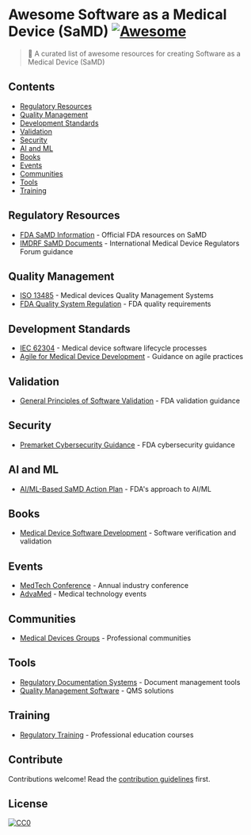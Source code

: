 
# Awesome Software as a Medical Device (SaMD) [![Awesome](https://awesome.re/badge.svg)](https://awesome.re)

> 🩻 A curated list of awesome resources for creating Software as a Medical Device (SaMD)

## Contents

- [Regulatory Resources](#regulatory-resources)
- [Quality Management](#quality-management)
- [Development Standards](#development-standards)
- [Validation](#validation)
- [Security](#security)
- [AI and ML](#ai-and-ml)
- [Books](#books)
- [Events](#events)
- [Communities](#communities)
- [Tools](#tools)
- [Training](#training)

## Regulatory Resources

- [FDA SaMD Information](https://www.fda.gov/medical-devices/digital-health-center-excellence/software-medical-device-samd) - Official FDA resources on SaMD
- [IMDRF SaMD Documents](http://www.imdrf.org/workitems/wi-samd.asp) - International Medical Device Regulators Forum guidance

## Quality Management

- [ISO 13485](https://www.iso.org/standard/59752.html) - Medical devices Quality Management Systems
- [FDA Quality System Regulation](https://www.fda.gov/medical-devices/postmarket-requirements-devices/quality-system-qs-regulationmedical-device-good-manufacturing-practices) - FDA quality requirements

## Development Standards

- [IEC 62304](https://www.iso.org/standard/38421.html) - Medical device software lifecycle processes
- [Agile for Medical Device Development](https://www.aami.org/standards/aami-standards-activities/technical-information-reports) - Guidance on agile practices

## Validation

- [General Principles of Software Validation](https://www.fda.gov/regulatory-information/search-fda-guidance-documents/general-principles-software-validation) - FDA validation guidance

## Security

- [Premarket Cybersecurity Guidance](https://www.fda.gov/regulatory-information/search-fda-guidance-documents/content-premarket-submissions-management-cybersecurity-medical-devices) - FDA cybersecurity guidance

## AI and ML

- [AI/ML-Based SaMD Action Plan](https://www.fda.gov/medical-devices/software-medical-device-samd/artificial-intelligence-and-machine-learning-software-medical-device) - FDA's approach to AI/ML

## Books

- [Medical Device Software Development](https://www.crcpress.com/Medical-Device-Software-Verification-Validation-and-Compliance/Vogel/p/book/9781439806661) - Software verification and validation

## Events

- [MedTech Conference](https://themedtechconference.com/) - Annual industry conference
- [AdvaMed](https://www.advamed.org/events/) - Medical technology events

## Communities

- [Medical Devices Groups](https://www.linkedin.com/groups/78665/) - Professional communities

## Tools

- [Regulatory Documentation Systems](https://about.gitlab.com/solutions/healthcare/) - Document management tools
- [Quality Management Software](https://www.mastercontrol.com/) - QMS solutions

## Training

- [Regulatory Training](https://www.raps.org/training) - Professional education courses

## Contribute

Contributions welcome! Read the [contribution guidelines](contributing.md) first.

## License

[![CC0](https://mirrors.creativecommons.org/presskit/buttons/88x31/svg/cc-zero.svg)](https://creativecommons.org/publicdomain/zero/1.0/)
